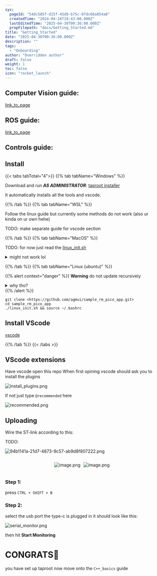 ```yaml
---
sys:
  pageId: "54dc585f-d15f-45d0-b75c-8fdc66a854a8"
  createdTime: "2024-04-16T19:43:00.000Z"
  lastEditedTime: "2025-04-30T00:36:00.000Z"
  propFilepath: "docs/Getting_Started.md"
title: "Getting_Started"
date: "2025-04-30T00:36:00.000Z"
description: ""
tags:
  - "Onboarding"
author: "Overridden author"
draft: false
weight: 1
toc: false
icon: "rocket_launch"
---
```


## Computer Vision guide:

[link_to_page](86d45bc0-388b-4d26-8848-44f255f73d0e)

## ROS guide:

[link_to_page](3c76c1de-ec8f-46d6-8b0a-294005edc2d5)

## Controls guide:

## Install

{{< tabs tabTotal="4">}}
{{% tab tabName="Windows" %}}

Download and run _**AS ADMINISTRATOR**_: [taproot installer](https://github.com/Thornbots/TeachingFreshies/releases/tag/1.0)

It automatically installs all the tools and vscode.

{{% /tab %}}
{{% tab tabName="WSL" %}}

Follow the linux guide but currently some methods do not work (also ur kinda on ur own hehe)

TODO: make separate guide for vscode section

{{% /tab %}}
{{% tab tabName="MacOS" %}}

TODO: for now just read the [linux_init.sh](https://github.com/agmui/sample_rm_pico_app/blob/main/linux_init.sh)

<details>
<summary>might not work lol</summary>

`brew install libusb pkg-config`

Next install: [vscode](https://code.visualstudio.com/Download)

</details>

{{% /tab %}}
{{% tab tabName="Linux (ubuntu)" %}}

{{% alert context="danger" %}}
**Warning** do not update recursively
<details>
<summary>why tho?</summary>
There are some submodules that may go on for a while (like tinyusb) and I highly
recommend you don't need to get them.
If you want to see what submodules I update just look in `linux_init.sh`
</details>
{{% /alert %}}

```shell
git clone <https://github.com/agmui/sample_rm_pico_app.git>
cd sample_rm_pico_app
./linux_init.sh && source ~/.bashrc
```

## Install VScode

[vscode](https://code.visualstudio.com/Download)

{{% /tab %}}
{{< /tabs >}}

## VScode extensions

Have vscode open this repo
When first opining vscode should ask you to install the plugins

![install_plugins.png](https://prod-files-secure.s3.us-west-2.amazonaws.com/d518164a-d88e-44d1-a4ee-3adb3bd8bce0/89bd30f0-1825-4e77-867b-0a41ce370880/install_plugins.png?X-Amz-Algorithm=AWS4-HMAC-SHA256&X-Amz-Content-Sha256=UNSIGNED-PAYLOAD&X-Amz-Credential=ASIAZI2LB4667NNFFPCM%2F20250624%2Fus-west-2%2Fs3%2Faws4_request&X-Amz-Date=20250624T132641Z&X-Amz-Expires=3600&X-Amz-Security-Token=IQoJb3JpZ2luX2VjEDQaCXVzLXdlc3QtMiJGMEQCIG%2F5mQDAsW4DeeUotWesTloVXrbFDBVmy0S0ljA6fnV%2BAiBXDDTPU5%2FT9vSU%2BCeRFeO9%2FNIZnMDVoPeOwRJJnZEWEir%2FAwgtEAAaDDYzNzQyMzE4MzgwNSIMIG2QaWRyq7ZFJCGbKtwDvNySsvfddiPKYg4qJzfK3ABfwS%2F9eJa3Cfbt6hhi7PifEhoOa2PJCTQqnB3ODuZcoPhK1egFPzShMH1j96FoijPFZo7SuqGxtsiUbkxSdZ%2B%2F9nHjwK7CR8vIVvDGSgNgWODY1DDTjMBitqPgXJcS89vF49FQDD5I70Vv68XirYJ1RmSoF5nfA6j9SbQ0ivdUux5%2Fzw6doB32e8Eot6UDZtjnbhqEA3g1old0a5zR5QDU3Qhwv%2FAF1qUdl7S32KunZwf4QtVdnF51d%2Fk44JsE%2BXgabhzZDBmS%2B0Fmg4gV3o9NyvJ3KFin9qhWRuoF%2BYaCKZ7sxpHuwIB9zOxuo%2BI9LFzxnN5XXMdWJTOSE9snwIBIHwiubLd4yfJusJG820LGGuSS7Ax4ARyZN%2BKZj9fKA%2BW056N%2Fd2HJx%2FtWZA61MuTW7qp4THESlNzF69fc5VZa4LHfA06LPKzCvv1IfsCUzuVokXrXy8y07RyPi%2FW2%2FZFd2hr1uZqixhib9J%2FEQldnz89qd6pSKFqliZ%2B3QYKByUjE50qN1y5gjAPUdp3nvb25ilsCw7ZpzpzEDJWOeW94P56etHQcvipVDHPvHw4wsfs6y8R%2B7LUYKJ14IAqxyMc%2F3qOPFqT4St7ADIwwy6LqwgY6pgFfyAjLE5F447kMKXP8YI7CP%2BQbGnw8GI%2FYXB7%2BDmsC8oxGDPukUDtcQvlsL6UVksXTvD1ULTOzOUMR9MKdkyMhrB8MsQbClKQjkLOoIoiPqTQzIsJ8CqN1Cn%2FmZw5uOxlwOzdPEs81EwP46LVf4i%2Fv4yW9s8LkUHIyFdXkNnfjKudgZl3SONNIiKC44lRRrcdKYvgREm1EarHjCy1fIN%2FB9Ex0op0X&X-Amz-Signature=512d23a715e4a4e41c7a76b2f71334d0262e6eb73119b9b196c5992cb6bfcdb3&X-Amz-SignedHeaders=host&x-amz-checksum-mode=ENABLED&x-id=GetObject)

If not just type `@recommended` here  

![recommended.png](https://prod-files-secure.s3.us-west-2.amazonaws.com/d518164a-d88e-44d1-a4ee-3adb3bd8bce0/61e661e9-5d85-4dfc-be0d-8d2097a5e793/recommended.png?X-Amz-Algorithm=AWS4-HMAC-SHA256&X-Amz-Content-Sha256=UNSIGNED-PAYLOAD&X-Amz-Credential=ASIAZI2LB4667NNFFPCM%2F20250624%2Fus-west-2%2Fs3%2Faws4_request&X-Amz-Date=20250624T132641Z&X-Amz-Expires=3600&X-Amz-Security-Token=IQoJb3JpZ2luX2VjEDQaCXVzLXdlc3QtMiJGMEQCIG%2F5mQDAsW4DeeUotWesTloVXrbFDBVmy0S0ljA6fnV%2BAiBXDDTPU5%2FT9vSU%2BCeRFeO9%2FNIZnMDVoPeOwRJJnZEWEir%2FAwgtEAAaDDYzNzQyMzE4MzgwNSIMIG2QaWRyq7ZFJCGbKtwDvNySsvfddiPKYg4qJzfK3ABfwS%2F9eJa3Cfbt6hhi7PifEhoOa2PJCTQqnB3ODuZcoPhK1egFPzShMH1j96FoijPFZo7SuqGxtsiUbkxSdZ%2B%2F9nHjwK7CR8vIVvDGSgNgWODY1DDTjMBitqPgXJcS89vF49FQDD5I70Vv68XirYJ1RmSoF5nfA6j9SbQ0ivdUux5%2Fzw6doB32e8Eot6UDZtjnbhqEA3g1old0a5zR5QDU3Qhwv%2FAF1qUdl7S32KunZwf4QtVdnF51d%2Fk44JsE%2BXgabhzZDBmS%2B0Fmg4gV3o9NyvJ3KFin9qhWRuoF%2BYaCKZ7sxpHuwIB9zOxuo%2BI9LFzxnN5XXMdWJTOSE9snwIBIHwiubLd4yfJusJG820LGGuSS7Ax4ARyZN%2BKZj9fKA%2BW056N%2Fd2HJx%2FtWZA61MuTW7qp4THESlNzF69fc5VZa4LHfA06LPKzCvv1IfsCUzuVokXrXy8y07RyPi%2FW2%2FZFd2hr1uZqixhib9J%2FEQldnz89qd6pSKFqliZ%2B3QYKByUjE50qN1y5gjAPUdp3nvb25ilsCw7ZpzpzEDJWOeW94P56etHQcvipVDHPvHw4wsfs6y8R%2B7LUYKJ14IAqxyMc%2F3qOPFqT4St7ADIwwy6LqwgY6pgFfyAjLE5F447kMKXP8YI7CP%2BQbGnw8GI%2FYXB7%2BDmsC8oxGDPukUDtcQvlsL6UVksXTvD1ULTOzOUMR9MKdkyMhrB8MsQbClKQjkLOoIoiPqTQzIsJ8CqN1Cn%2FmZw5uOxlwOzdPEs81EwP46LVf4i%2Fv4yW9s8LkUHIyFdXkNnfjKudgZl3SONNIiKC44lRRrcdKYvgREm1EarHjCy1fIN%2FB9Ex0op0X&X-Amz-Signature=abb5c171d20ba4d12d4a0ff1942fbaec5af23359a69057928c6fcab05c05836f&X-Amz-SignedHeaders=host&x-amz-checksum-mode=ENABLED&x-id=GetObject)

## Uploading

Wire the ST-link according to this:

TODO:

![94b1141a-21d7-4873-9c57-ab9d8f807222.png](https://prod-files-secure.s3.us-west-2.amazonaws.com/d518164a-d88e-44d1-a4ee-3adb3bd8bce0/e5fad17d-ab82-4300-9f4c-505ab4b1202c/94b1141a-21d7-4873-9c57-ab9d8f807222.png?X-Amz-Algorithm=AWS4-HMAC-SHA256&X-Amz-Content-Sha256=UNSIGNED-PAYLOAD&X-Amz-Credential=ASIAZI2LB4667NNFFPCM%2F20250624%2Fus-west-2%2Fs3%2Faws4_request&X-Amz-Date=20250624T132641Z&X-Amz-Expires=3600&X-Amz-Security-Token=IQoJb3JpZ2luX2VjEDQaCXVzLXdlc3QtMiJGMEQCIG%2F5mQDAsW4DeeUotWesTloVXrbFDBVmy0S0ljA6fnV%2BAiBXDDTPU5%2FT9vSU%2BCeRFeO9%2FNIZnMDVoPeOwRJJnZEWEir%2FAwgtEAAaDDYzNzQyMzE4MzgwNSIMIG2QaWRyq7ZFJCGbKtwDvNySsvfddiPKYg4qJzfK3ABfwS%2F9eJa3Cfbt6hhi7PifEhoOa2PJCTQqnB3ODuZcoPhK1egFPzShMH1j96FoijPFZo7SuqGxtsiUbkxSdZ%2B%2F9nHjwK7CR8vIVvDGSgNgWODY1DDTjMBitqPgXJcS89vF49FQDD5I70Vv68XirYJ1RmSoF5nfA6j9SbQ0ivdUux5%2Fzw6doB32e8Eot6UDZtjnbhqEA3g1old0a5zR5QDU3Qhwv%2FAF1qUdl7S32KunZwf4QtVdnF51d%2Fk44JsE%2BXgabhzZDBmS%2B0Fmg4gV3o9NyvJ3KFin9qhWRuoF%2BYaCKZ7sxpHuwIB9zOxuo%2BI9LFzxnN5XXMdWJTOSE9snwIBIHwiubLd4yfJusJG820LGGuSS7Ax4ARyZN%2BKZj9fKA%2BW056N%2Fd2HJx%2FtWZA61MuTW7qp4THESlNzF69fc5VZa4LHfA06LPKzCvv1IfsCUzuVokXrXy8y07RyPi%2FW2%2FZFd2hr1uZqixhib9J%2FEQldnz89qd6pSKFqliZ%2B3QYKByUjE50qN1y5gjAPUdp3nvb25ilsCw7ZpzpzEDJWOeW94P56etHQcvipVDHPvHw4wsfs6y8R%2B7LUYKJ14IAqxyMc%2F3qOPFqT4St7ADIwwy6LqwgY6pgFfyAjLE5F447kMKXP8YI7CP%2BQbGnw8GI%2FYXB7%2BDmsC8oxGDPukUDtcQvlsL6UVksXTvD1ULTOzOUMR9MKdkyMhrB8MsQbClKQjkLOoIoiPqTQzIsJ8CqN1Cn%2FmZw5uOxlwOzdPEs81EwP46LVf4i%2Fv4yW9s8LkUHIyFdXkNnfjKudgZl3SONNIiKC44lRRrcdKYvgREm1EarHjCy1fIN%2FB9Ex0op0X&X-Amz-Signature=0b2c39a8267a19205205d562e47deef95f07ab91b5e3714189c8127a267ca525&X-Amz-SignedHeaders=host&x-amz-checksum-mode=ENABLED&x-id=GetObject)

<div style="display: flex;flex-direction: row; column-gap:10px; max-width: 630px;justify-content: center;">
<div>

![image.png](https://prod-files-secure.s3.us-west-2.amazonaws.com/d518164a-d88e-44d1-a4ee-3adb3bd8bce0/210ecb78-1116-4d7b-b9b7-2292f66fa2c2/image.png?X-Amz-Algorithm=AWS4-HMAC-SHA256&X-Amz-Content-Sha256=UNSIGNED-PAYLOAD&X-Amz-Credential=ASIAZI2LB466SD54TN76%2F20250624%2Fus-west-2%2Fs3%2Faws4_request&X-Amz-Date=20250624T132645Z&X-Amz-Expires=3600&X-Amz-Security-Token=IQoJb3JpZ2luX2VjEDUaCXVzLXdlc3QtMiJHMEUCIQDB353XDNew1YwnzM4tzu3HlaDXMqWGvobop3o1r99cYgIgevYQhO88MibUAx0B%2BzRIizOwTuKnYZZtR4%2BLSj1GUCQq%2FwMILhAAGgw2Mzc0MjMxODM4MDUiDFczPOu2hFy%2F%2BCUZ7yrcAyQKe9oX2PEQqcKrYy027oiUxej%2F0DfZdrIFNMHDMnElQjQE55rmPS3uSkkSdHf2Occfl1IKJKrPpuIycp3zjTeGn%2BwZwBgTwaOzK6FPoHt1rjdpV1hmYsusMxpjyMs%2FCk7nZcyOZzeSfemhlDAXcYOiYEgka%2FX9vZVgGUIxHHHf2LOIrJ8ZMWtA5xzXhhTDhMP5ax9MOxlK%2F6yMMjLxA9UxKHnOMmSVz5PQenk%2BoB%2BB0DwxIXytBciTZwwo9qNos3%2BC%2BHxTozAvyZf1R8fHXSgBTk9PwFd%2BXsvSIMpNGjzVyJkaAORK8FqhkDsa5Fw5ja5YopWIsUmxElZG0jw3yRBsNa%2Bra9e7xyKhP0w6QaNr1pCC65630oqDK%2Bk7y2cDiBd%2FvnYtVPG5QbJm8xgXRYiJP7BUOv9k%2BqgedlzAavCAzCn0ZA8UDGUOVR6SFdlhcXn347Dz6LRQMhfTVyBWWiv7ugyD6cODChJ1eUmj2c7i0XE9hersaEN01PctclgTdladdNk21bJQnV2%2B69eg79ub%2BeoZ9uWigawbOWc9yT8rGHmB5h10VO1SiZ8W84RS2tPMs%2FKb4GFjbk1OxrqWraAhiQz4fzj3gCALxaietICvAB74rpANbOEHEj0GMI646sIGOqUBssZa1O7f%2FbPDZ2VWMLFXY%2FdeqRCjwDOegBtSbfllYhpKvKo%2BQKfyDjfksHx%2Fm60RygCE2eRA1JpIan%2F0CGhiSY8l3Ns9jfTbwDJe9nOqaUvqFkRoRGNsUvXrTmH0qlVLJnNo%2Bxb5PAbWHqllWfEO6djEaef0xbLAB5vLoyzxjp%2F1ll%2BbXfGRvmuMm4Fao3D3x%2BwftyV5iR85bWtU%2B%2BRVQbK54lSS&X-Amz-Signature=5c682c5415b70d00d5d74ed7f8d94b1ee69619a558c011253607ed6f360f8c53&X-Amz-SignedHeaders=host&x-amz-checksum-mode=ENABLED&x-id=GetObject)

</div>
<div>

![image.png](https://prod-files-secure.s3.us-west-2.amazonaws.com/d518164a-d88e-44d1-a4ee-3adb3bd8bce0/33a0fd0f-8ca6-4a86-8e09-26e95ded1fff/image.png?X-Amz-Algorithm=AWS4-HMAC-SHA256&X-Amz-Content-Sha256=UNSIGNED-PAYLOAD&X-Amz-Credential=ASIAZI2LB4664IEPPNSW%2F20250624%2Fus-west-2%2Fs3%2Faws4_request&X-Amz-Date=20250624T132645Z&X-Amz-Expires=3600&X-Amz-Security-Token=IQoJb3JpZ2luX2VjEDQaCXVzLXdlc3QtMiJHMEUCIBYEtBBBMCsQsqq6wfejbA0c%2FfIxu0tftoMZDp4wVGpoAiEAr2r3%2FoxL%2FKtGGT9kgzZKayagDMOcryIgUjiIqsqi0dQq%2FwMILRAAGgw2Mzc0MjMxODM4MDUiDIsLDyp%2Bx2KKXml7YSrcA7LYx6ospbpEm6SD9N9udT4IUK04g9S4lzVE9xrGTrW6x0z7ulwqGr6Ymu9BUUEsDyAJw87EkYL1%2BaRrup3%2BGmhn0A91cEnm5gcrL%2FrZsTFacyJc9TmcBWH8XItzPne7IvU1rZqvc0ircXjFbVUp3ID6J5uLCqmL9dZq%2FRhFMCb4HLWd6nqd3U8xh0DB3vV4Ma4OgBsQhQULVJhf9j6Qx%2FbHr0i%2BKY%2FkmTmjTwOS14Rzm3S5t%2FsJRZdiJgX2kGCeMtWtJdpkyvr%2BKAHFrKjPSguKQ6b5lMT6pHvdS3Dwq2rnpPybtxzjSXJS2kHDkIU7WPdP0XRNmfetr%2FWskqfnwuxDD0K4APfAJp7mVjUA%2BN8UfrTSFZga8tsaLAvgLHWtaoJN1q4tYw8r1m5qOGVJjfxiQPGhVgazaGyRiuySXgHFLYZEOceGQZgZQy0Lw2Ja5OHyKmy%2BbSzd06RTY3D52KJclnLJm0Pq3vcc673D42vCn%2FGLJxqiEuFtOKSCwgT88GbRZrKPpO02nqqsciQan2ON5bcRzTasI0v5UZaLWfJNA7dyLqo0RQjEFwo5gOpuA1q7PGP8CYKQhiPkrosQ666HiUBrWGDdq5EcaGl06qufh2EVAOofhbFhQlRKMJyi6sIGOqUBKI90BQ8uY6jGwFe02k9QWF6O6zGniGnYYTphpURlE0Cb7XSKTOprm6vUBRROtvgXJgQsmNsyDGgUdP5jDfDGy5VB82cYKRjWJGckTHGFs8CMVKZv166nx0OO9%2BxJw9xIc5FP4waS%2BU7aTuarZxgvLasUJ3m%2B0cKE67zY0eHYUJMBF3nohuqccC9zlBwdGfFkLoSIN478byzAknL96EeEYwJHNe4p&X-Amz-Signature=f9d30696c77915eac0c2a2deeebdacf139ade713c4f16e879df658e3c00da8dd&X-Amz-SignedHeaders=host&x-amz-checksum-mode=ENABLED&x-id=GetObject)

</div>
</div>

### Step 1:

press `CTRL + SHIFT + B`

### Step 2:

select the usb port the type-c is plugged in it should look like this:

![serial_monitor.png](https://prod-files-secure.s3.us-west-2.amazonaws.com/d518164a-d88e-44d1-a4ee-3adb3bd8bce0/f03f4774-05d4-4393-b6a0-d5efb6d315ab/serial_monitor.png?X-Amz-Algorithm=AWS4-HMAC-SHA256&X-Amz-Content-Sha256=UNSIGNED-PAYLOAD&X-Amz-Credential=ASIAZI2LB4667NNFFPCM%2F20250624%2Fus-west-2%2Fs3%2Faws4_request&X-Amz-Date=20250624T132641Z&X-Amz-Expires=3600&X-Amz-Security-Token=IQoJb3JpZ2luX2VjEDQaCXVzLXdlc3QtMiJGMEQCIG%2F5mQDAsW4DeeUotWesTloVXrbFDBVmy0S0ljA6fnV%2BAiBXDDTPU5%2FT9vSU%2BCeRFeO9%2FNIZnMDVoPeOwRJJnZEWEir%2FAwgtEAAaDDYzNzQyMzE4MzgwNSIMIG2QaWRyq7ZFJCGbKtwDvNySsvfddiPKYg4qJzfK3ABfwS%2F9eJa3Cfbt6hhi7PifEhoOa2PJCTQqnB3ODuZcoPhK1egFPzShMH1j96FoijPFZo7SuqGxtsiUbkxSdZ%2B%2F9nHjwK7CR8vIVvDGSgNgWODY1DDTjMBitqPgXJcS89vF49FQDD5I70Vv68XirYJ1RmSoF5nfA6j9SbQ0ivdUux5%2Fzw6doB32e8Eot6UDZtjnbhqEA3g1old0a5zR5QDU3Qhwv%2FAF1qUdl7S32KunZwf4QtVdnF51d%2Fk44JsE%2BXgabhzZDBmS%2B0Fmg4gV3o9NyvJ3KFin9qhWRuoF%2BYaCKZ7sxpHuwIB9zOxuo%2BI9LFzxnN5XXMdWJTOSE9snwIBIHwiubLd4yfJusJG820LGGuSS7Ax4ARyZN%2BKZj9fKA%2BW056N%2Fd2HJx%2FtWZA61MuTW7qp4THESlNzF69fc5VZa4LHfA06LPKzCvv1IfsCUzuVokXrXy8y07RyPi%2FW2%2FZFd2hr1uZqixhib9J%2FEQldnz89qd6pSKFqliZ%2B3QYKByUjE50qN1y5gjAPUdp3nvb25ilsCw7ZpzpzEDJWOeW94P56etHQcvipVDHPvHw4wsfs6y8R%2B7LUYKJ14IAqxyMc%2F3qOPFqT4St7ADIwwy6LqwgY6pgFfyAjLE5F447kMKXP8YI7CP%2BQbGnw8GI%2FYXB7%2BDmsC8oxGDPukUDtcQvlsL6UVksXTvD1ULTOzOUMR9MKdkyMhrB8MsQbClKQjkLOoIoiPqTQzIsJ8CqN1Cn%2FmZw5uOxlwOzdPEs81EwP46LVf4i%2Fv4yW9s8LkUHIyFdXkNnfjKudgZl3SONNIiKC44lRRrcdKYvgREm1EarHjCy1fIN%2FB9Ex0op0X&X-Amz-Signature=8f0a0965e8dccbd89a8ff46de431639dc1451f10c3b71f210bbae76e4211e6a3&X-Amz-SignedHeaders=host&x-amz-checksum-mode=ENABLED&x-id=GetObject)

then hit **Start Monitoring**

# CONGRATS🎉

you have set up taproot now move onto the `C++_basics` guide
